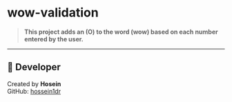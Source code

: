 # wow-validation
> **This project adds an (O) to the word (wow) based on each number entered by the user.**
---
## 👤 Developer

Created by **Hosein**  
GitHub: [hossein1dr](https://github.com/hossein1dr)

